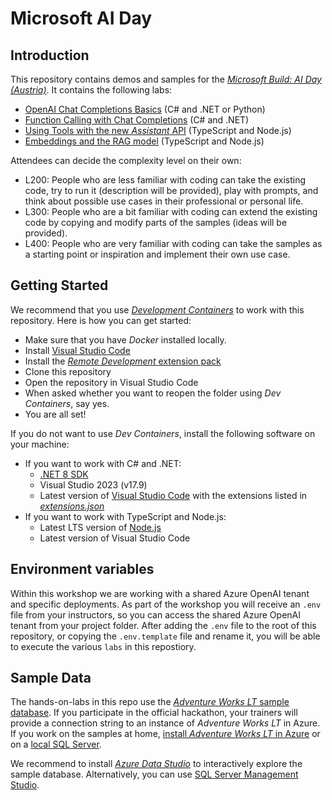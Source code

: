 # Microsoft AI Day

## Introduction

This repository contains demos and samples for the [_Microsoft Build: AI Day (Austria)_](https://msevents.microsoft.com/event?id=3431470856). It contains the following labs:

* [OpenAI Chat Completions Basics](./labs/010-basics/) (C# and .NET or Python)
* [Function Calling with Chat Completions](./labs/020-functions/) (C# and .NET)
* [Using Tools with the new _Assistant_ API](./labs/030-assistants/) (TypeScript and Node.js)
* [Embeddings and the RAG model](./labs/040-embeddings-rag/) (TypeScript and Node.js)

Attendees can decide the complexity level on their own:

* L200: People who are less familiar with coding can take the existing code, try to run it (description will be provided), play with prompts, and think about possible use cases in their professional or personal life.
* L300: People who are a bit familiar with coding can extend the existing code by copying and modify parts of the samples (ideas will be provided).
* L400: People who are very familiar with coding can take the samples as a starting point or inspiration and implement their own use case.

## Getting Started

We recommend that you use [_Development Containers_](https://containers.dev/) to work with this repository. Here is how you can get started:

* Make sure that you have _Docker_ installed locally.
* Install [Visual Studio Code](https://code.visualstudio.com)
* Install the [_Remote Development_ extension pack](https://marketplace.visualstudio.com/items?itemName=ms-vscode-remote.vscode-remote-extensionpack)
* Clone this repository
* Open the repository in Visual Studio Code
* When asked whether you want to reopen the folder using _Dev Containers_, say yes.
* You are all set!

If you do not want to use _Dev Containers_, install the following software on your machine:

* If you want to work with C# and .NET:
    * [.NET 8 SDK](https://dotnet.microsoft.com/download/dotnet)
    * Visual Studio 2023 (v17.9)
    * Latest version of [Visual Studio Code](https://code.visualstudio.com) with the extensions listed in [_extensions.json_](./.vscode/extensions.json)
* If you want to work with TypeScript and Node.js:
    * Latest LTS version of [Node.js](https://nodejs.org)
    * Latest version of Visual Studio Code

## Environment variables

Within this workshop we are working with a shared Azure OpenAI tenant and specific deployments. As part of the workshop you will receive an `.env` file from your instructors, so you can access the shared Azure OpenAI tenant from your project folder. After adding the `.env` file to the root of this repository, or copying the `.env.template` file and rename it, you will be able to execute the various `labs` in this repostiory.

## Sample Data

The hands-on-labs in this repo use the [_Adventure Works LT_ sample database](https://learn.microsoft.com/en-us/sql/samples/adventureworks-install-configure). If you participate in the official hackathon, your trainers will provide a connection string to an instance of _Adventure Works LT_ in Azure. If you work on the samples at home, [install _Adventure Works LT_ in Azure](https://learn.microsoft.com/en-us/sql/samples/adventureworks-install-configure?view=sql-server-ver16&tabs=ssms#deploy-to-azure-sql-database) or on a [local SQL Server](https://learn.microsoft.com/en-us/sql/samples/adventureworks-install-configure?view=sql-server-ver16&tabs=ssms#restore-to-sql-server).

We recommend to install [_Azure Data Studio_](https://azure.microsoft.com/en-us/products/data-studio) to interactively explore the sample database. Alternatively, you can use [SQL Server Management Studio](https://docs.microsoft.com/en-us/sql/ssms/download-sql-server-management-studio-ssms).
